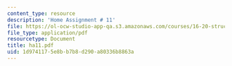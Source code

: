 ```yaml
---
content_type: resource
description: 'Home Assignment # 11'
file: https://ol-ocw-studio-app-qa.s3.amazonaws.com/courses/16-20-structural-mechanics-fall-2002/1d9741175e8bb7b8d290a80336b8863a_ha11.pdf
file_type: application/pdf
resourcetype: Document
title: ha11.pdf
uid: 1d974117-5e8b-b7b8-d290-a80336b8863a
---
```

